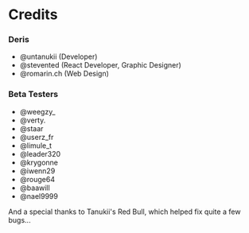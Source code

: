# Credits

### Deris

* @untanukii (Developer)
* @stevented (React Developer, Graphic Designer)
* @romarin.ch (Web Design)

### Beta Testers

* @weegzy\_
* @verty.
* @staar
* @userz\_fr
* @limule\_t
* @leader320
* @krygonne
* @iwenn29
* @rouge64
* @baawill
* @nael9999

And a special thanks to Tanukii's Red Bull, which helped fix quite a few bugs...
